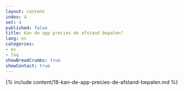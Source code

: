 ```yaml
---
layout: content
index: 4
set: 4
published: false
title: Kan de app precies de afstand bepalen?
lang: es
categories:
- es
- faq
showBreadCrumbs: true
showContact: true
---
```

{% include content/18-kan-de-app-precies-de-afstand-bepalen.md %}
